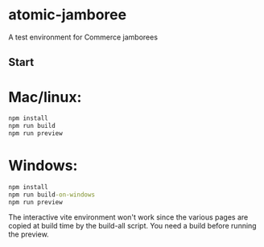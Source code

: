 # atomic-jamboree

A test environment for Commerce jamborees

## Start

# Mac/linux:

```sh
npm install
npm run build
npm run preview
```

# Windows:

```bat
npm install
npm run build-on-windows
npm run preview
```

The interactive vite environment won't work since the various pages are copied at build time by the build-all script.
You need a build before running the preview.
